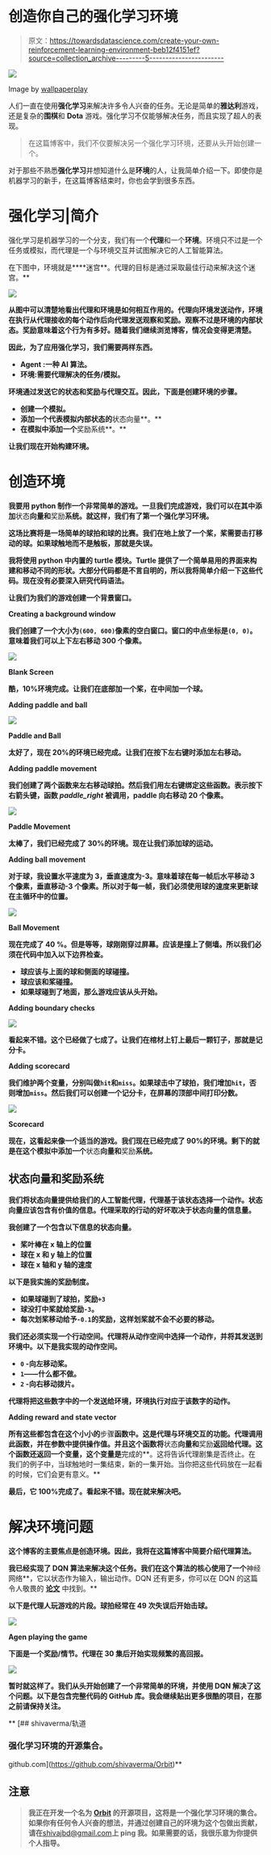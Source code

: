 # 创造你自己的强化学习环境

> 原文：<https://towardsdatascience.com/create-your-own-reinforcement-learning-environment-beb12f4151ef?source=collection_archive---------5----------------------->

![](img/3dba578ddce8be0743dcda3b510d65dd.png)

Image by [wallpaperplay](https://wallpaperplay.com/board/minecraft-background-wallpapers)

人们一直在使用**强化学习**来解决许多令人兴奋的任务。无论是简单的**雅达利**游戏，还是复杂的**围棋**和 **Dota** 游戏。强化学习不仅能够解决任务，而且实现了超人的表现。

> 在这篇博客中，我们不仅要解决另一个强化学习环境，还要从头开始创建一个。

对于那些不熟悉**强化学习**并想知道什么是**环境**的人，让我简单介绍一下。即使你是机器学习的新手，在这篇博客结束时，你也会学到很多东西。

# 强化学习|简介

强化学习是机器学习的一个分支，我们有一个**代理**和一个**环境**。环境只不过是一个任务或模拟，而代理是一个与环境交互并试图解决它的人工智能算法。

在下图中，环境就是****迷宫**。代理的目标是通过采取最佳行动来解决这个迷宫。**

**![](img/083aaa4e9df6c258f3d4b44581916b8e.png)**

**从图中可以清楚地看出代理和环境是如何相互作用的。代理向环境发送动作，环境在执行从代理接收的每个动作后向代理发送观察和奖励。观察不过是环境的内部状态。奖励意味着这个行为有多好。随着我们继续浏览博客，情况会变得更清楚。**

**因此，为了应用强化学习，我们需要两样东西。**

*   ****Agent** :一种 AI 算法。**
*   ****环境**:需要代理解决的任务/模拟。**

**环境通过发送它的状态和奖励与代理交互。因此，下面是创建环境的步骤。**

*   **创建一个模拟。**
*   **添加一个代表模拟内部状态的**状态向量**。**
*   **在模拟中添加一个**奖励系统**。**

**让我们现在开始构建环境。**

# **创造环境**

**我要用 python 制作一个非常简单的游戏。一旦我们完成游戏，我们可以在其中添加**状态**向量和**奖励**系统。就这样，我们有了第一个强化学习环境。**

**这场比赛将是一场简单的球拍和球的比赛。我们在地上放了一个桨，桨需要击打移动的球。如果球触地而不是触板，那就是失误。**

**我将使用 python 中内置的 **turtle** 模块。Turtle 提供了一个简单易用的界面来构建和移动不同的形状。大部分代码都是不言自明的，所以我将简单介绍一下这些代码。现在没有必要深入研究代码语法。**

**让我们为我们的游戏创建一个背景窗口。**

**Creating a background window**

**我们创建了一个大小为`(600, 600)`像素的空白窗口。窗口的中点坐标是`(0, 0)`。意味着我们可以上下左右移动 300 个像素。**

**![](img/93a1a5498849a282915e7cfc69c13839.png)**

**Blank Screen**

**酷，10%环境完成。让我们在底部加一个桨，在中间加一个球。**

**Adding paddle and ball**

**![](img/29a74cbb6077453ae634a116f2662e96.png)**

**Paddle and Ball**

**太好了，现在 20%的环境已经完成。让我们在按下左右键时添加左右移动。**

**Adding paddle movement**

**我们创建了两个函数来左右移动球拍。然后我们用左右键绑定这些函数。表示按下右箭头键，函数 *paddle_right* 被调用，paddle 向右移动 20 个像素。**

**![](img/18898f17b4776ae962a20e71d386f756.png)**

**Paddle Movement**

**太棒了，我们已经完成了 30%的环境。现在让我们添加球的运动。**

**Adding ball movement**

**对于球，我设置水平速度为 3，垂直速度为-3。意味着球在每一帧后水平移动 3 个像素，垂直移动-3 个像素。所以对于每一帧，我们必须使用球的速度来更新球在主循环中的位置。**

**![](img/5ac2746e38b9c0e6a3af5813f8a3421e.png)**

**Ball Movement**

**现在完成了 40 %。但是等等，球刚刚穿过屏幕。应该是撞上了侧墙。所以我们必须在代码中加入以下边界检查。**

*   **球应该与上面的球和侧面的球碰撞。**
*   **球应该和桨碰撞。**
*   **如果球碰到了地面，那么游戏应该从头开始。**

**Adding boundary checks**

**![](img/c960a1e551f58a5fbe68845f51fc138a.png)**

**看起来不错。这个已经做了七成了。让我们在棺材上钉上最后一颗钉子，那就是记分卡。**

**Adding scorecard**

**我们维护两个变量，分别叫做`hit`和`miss`。如果球击中了球拍，我们增加`hit`，否则增加`miss`。然后我们可以创建一个记分卡，在屏幕的顶部中间打印分数。**

**![](img/aaf34762ce82ecba73b9b90a38c2a8b4.png)**

**Scorecard**

**现在，这看起来像一个适当的游戏。我们现在已经完成了 90%的环境。剩下的就是在这个模拟中添加一个**状态**向量和**奖励**系统。**

## **状态向量和奖励系统**

**我们将状态向量提供给我们的人工智能代理，代理基于该状态选择一个动作。状态向量应该包含有价值的信息。代理采取的行动的好坏取决于状态向量的信息量。**

**我创建了一个包含以下信息的状态向量。**

*   **桨叶棒在 x 轴上的位置**
*   **球在 x 和 y 轴上的位置**
*   **球在 x 轴和 y 轴的速度**

**以下是我实施的奖励制度。**

*   **如果球碰到了球拍，奖励`+3`**
*   **球没打中桨就给奖励`-3`。**
*   **每次划桨移动给予`-0.1`的奖励，这样划桨就不会不必要的移动。**

**我们还必须实现一个行动空间。代理将从动作空间中选择一个动作，并将其发送到环境中。以下是我实现的动作空间。**

*   **`0` -向左移动桨。**
*   **`1`——什么都不做。**
*   **`2` -向右移动拨片。**

**代理将把这些数字中的一个发送给环境，环境执行对应于该数字的动作。**

**Adding reward and state vector**

**所有这些都包含在这个小小的**步骤**函数中。这是代理与环境交互的功能。代理调用此函数，并在参数中提供操作值。并且这个函数将**状态**向量和**奖励**返回给代理。这个函数还返回一个变量，这个变量是**完成的**。这将告诉代理剧集是否终止。在我们的例子中，当球触地时一集结束，新的一集开始。当你把这些代码放在一起看的时候，它们会更有意义。**

**最后，它 100%完成了。看起来不错。现在就来解决吧。**

# **解决环境问题**

**这个博客的主要焦点是创造环境。因此，我将在这篇博客中简要介绍代理算法。**

**我已经实现了 **DQN** 算法来解决这个任务。我们在这个算法的核心使用了一个**神经网络**，它以状态作为输入，输出动作。DQN 还有更多，你可以在 DQN 的这篇令人敬畏的 [**论文**](https://www.cs.toronto.edu/~vmnih/docs/dqn.pdf) 中找到。**

**以下是代理人玩游戏的片段。球拍经常在 49 次失误后开始击球。**

**![](img/def83084b86b0546671d77170e87c717.png)**

**Agen playing the game**

**下面是一个奖励/情节。代理在 30 集后开始实现频繁的高回报。**

**![](img/c8e9e1aa5ec380a4d18f6c06d3dac57d.png)**

**暂时就这样了。我们从头开始创建了一个非常简单的环境，并使用 DQN 解决了这个问题。以下是包含完整代码的 GitHub 库。我会继续贴出更多很酷的项目，在那之前请保持关注。**

**[](https://github.com/shivaverma/Orbit) [## shivaverma/轨道

### 强化学习环境的开源集合。

github.com](https://github.com/shivaverma/Orbit)** 

## **注意**

> **我正在开发一个名为 [**Orbit**](https://github.com/shivaverma/Orbit) 的开源项目，这将是一个强化学习环境的集合。如果你有任何令人兴奋的想法，并通过创建自己的环境为这个包做出贡献，请在**shivajbd@gmail.com**上 ping 我。如果需要的话，我很乐意为你提供个人指导。**